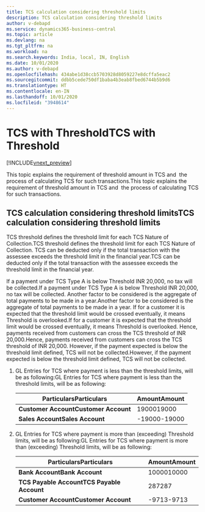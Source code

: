 ```yaml
---
title: TCS calculation considering threshold limits
description: TCS calculation considering threshold limits
author: v-debapd
ms.service: dynamics365-business-central
ms.topic: article
ms.devlang: na
ms.tgt_pltfrm: na
ms.workload: na
ms.search.keywords: India, local, IN, English
ms.date: 10/01/2020
ms.author: v-debapd
ms.openlocfilehash: 434abe1d38ccb5703928d8059227e8dcffa5eac2
ms.sourcegitcommit: ddbb5cede750df1baba4b3eab8fbed6744b5b9d6
ms.translationtype: HT
ms.contentlocale: en-IN
ms.lasthandoff: 10/01/2020
ms.locfileid: "3948614"
---
```

# <a name="tcs-with-threshold"></a><span data-ttu-id="83e2c-103">TCS with Threshold</span><span class="sxs-lookup"><span data-stu-id="83e2c-103">TCS with Threshold</span></span>

[!INCLUDE[vnext_preview](../../includes/vnext_preview.md)]

<span data-ttu-id="83e2c-104">This topic explains the requirement of threshold amount in TCS and  the process of calculating TCS for such transactions.</span><span class="sxs-lookup"><span data-stu-id="83e2c-104">This topic explains the requirement of threshold amount in TCS and  the process of calculating TCS for such transactions.</span></span>

## <a name="tcs-calculation-considering-threshold-limits"></a><span data-ttu-id="83e2c-105">TCS calculation considering threshold limits</span><span class="sxs-lookup"><span data-stu-id="83e2c-105">TCS calculation considering threshold limits</span></span>

<span data-ttu-id="83e2c-106">TCS threshold defines the threshold limit for each TCS Nature of Collection.</span><span class="sxs-lookup"><span data-stu-id="83e2c-106">TCS threshold defines the threshold limit for each TCS Nature of Collection.</span></span>  <span data-ttu-id="83e2c-107">TCS can be deducted only if the total transaction with the assessee exceeds the threshold limit in the financial year.</span><span class="sxs-lookup"><span data-stu-id="83e2c-107">TCS can be deducted only if the total transaction with the assessee exceeds the threshold limit in the financial year.</span></span>

<span data-ttu-id="83e2c-108">If a payment under TCS Type A is below Threshold INR 20,000, no tax will be collected.</span><span class="sxs-lookup"><span data-stu-id="83e2c-108">If a payment under TCS Type A is below Threshold INR 20,000, no tax will be collected.</span></span> <span data-ttu-id="83e2c-109">Another factor to be considered is the aggregate of total payments to be made in a year.</span><span class="sxs-lookup"><span data-stu-id="83e2c-109">Another factor to be considered is the aggregate of total payments to be made in a year.</span></span> <span data-ttu-id="83e2c-110">If for a customer it is expected that the threshold limit would be crossed eventually, it means Threshold is overlooked.</span><span class="sxs-lookup"><span data-stu-id="83e2c-110">If for a customer it is expected that the threshold limit would be crossed eventually, it means Threshold is overlooked.</span></span> <span data-ttu-id="83e2c-111">Hence, payments received from customers can cross the TCS threshold of INR 20,000.</span><span class="sxs-lookup"><span data-stu-id="83e2c-111">Hence, payments received from customers can cross the TCS threshold of INR 20,000.</span></span> <span data-ttu-id="83e2c-112">However, if the payment expected is below the threshold limit defined, TCS will not be collected.</span><span class="sxs-lookup"><span data-stu-id="83e2c-112">However, if the payment expected is below the threshold limit defined, TCS will not be collected.</span></span>

1. <span data-ttu-id="83e2c-113">GL Entries for TCS where payment is less than the threshold limits, will be as following:</span><span class="sxs-lookup"><span data-stu-id="83e2c-113">GL Entries for TCS where payment is less than the threshold limits, will be as following:</span></span>
    
    |<span data-ttu-id="83e2c-114">Particulars</span><span class="sxs-lookup"><span data-stu-id="83e2c-114">Particulars</span></span>|<span data-ttu-id="83e2c-115">Amount</span><span class="sxs-lookup"><span data-stu-id="83e2c-115">Amount</span></span>|
    |----------------------------------|---------------------------------------|  
    |<span data-ttu-id="83e2c-116">**Customer Account**</span><span class="sxs-lookup"><span data-stu-id="83e2c-116">**Customer Account**</span></span>|<span data-ttu-id="83e2c-117">19000</span><span class="sxs-lookup"><span data-stu-id="83e2c-117">19000</span></span>|
    |<span data-ttu-id="83e2c-118">**Sales Account**</span><span class="sxs-lookup"><span data-stu-id="83e2c-118">**Sales Account**</span></span>|<span data-ttu-id="83e2c-119">-19000</span><span class="sxs-lookup"><span data-stu-id="83e2c-119">-19000</span></span>|

2. <span data-ttu-id="83e2c-120">GL Entries for TCS where payment is more than (exceeding) Threshold limits, will be as following:</span><span class="sxs-lookup"><span data-stu-id="83e2c-120">GL Entries for TCS where payment is more than (exceeding) Threshold limits, will be as following:</span></span>

    |<span data-ttu-id="83e2c-121">Particulars</span><span class="sxs-lookup"><span data-stu-id="83e2c-121">Particulars</span></span>|<span data-ttu-id="83e2c-122">Amount</span><span class="sxs-lookup"><span data-stu-id="83e2c-122">Amount</span></span>|
    |----------------------------------|---------------------------------------|  
    |<span data-ttu-id="83e2c-123">**Bank Account**</span><span class="sxs-lookup"><span data-stu-id="83e2c-123">**Bank Account**</span></span>|<span data-ttu-id="83e2c-124">10000</span><span class="sxs-lookup"><span data-stu-id="83e2c-124">10000</span></span>| 
    |<span data-ttu-id="83e2c-125">**TCS Payable Account**</span><span class="sxs-lookup"><span data-stu-id="83e2c-125">**TCS Payable Account**</span></span>|<span data-ttu-id="83e2c-126">287</span><span class="sxs-lookup"><span data-stu-id="83e2c-126">287</span></span>| 
    |<span data-ttu-id="83e2c-127">**Customer Account**</span><span class="sxs-lookup"><span data-stu-id="83e2c-127">**Customer Account**</span></span>|<span data-ttu-id="83e2c-128">-9713</span><span class="sxs-lookup"><span data-stu-id="83e2c-128">-9713</span></span>|





































